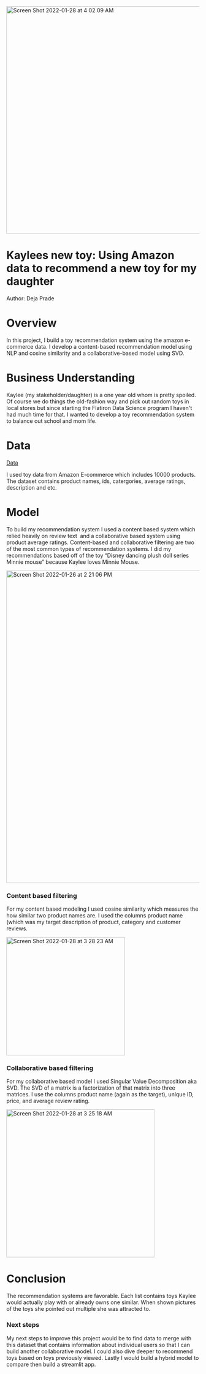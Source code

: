    <img width="594" alt="Screen Shot 2022-01-28 at 4 02 09 AM" src="https://user-images.githubusercontent.com/92389914/151527350-ff17c06d-6630-47f4-90e8-e228af2a9c47.png">

# Kaylees new toy: Using Amazon data to recommend a new toy for my daughter
Author: Deja Prade

# Overview

In this project, I build a toy recommendation system using the amazon e-commerce data. I develop a content-based recommendation model using NLP and cosine similarity and a collaborative-based model using SVD. 

# Business Understanding

Kaylee (my stakeholder/daughter) is a one year old whom is pretty spoiled. Of course we do things the old-fashion way and pick out random toys in local stores but since starting the Flatiron Data Science program I haven't had much time for that. I wanted to develop a toy recommendation system to balance out school and mom life.

# Data

[Data](https://www.kaggle.com/PromptCloudHQ/toy-products-on-amazon)

I used toy data from Amazon E-commerce which includes 10000 products. The dataset contains product names, ids, catergories, average ratings, description and etc.

# Model

To build my recommendation system I used a content based system which relied heavily on review text  and a collaborative based system using product average ratings. Content-based and collaborative filtering are two of the most common types of recommendation systems. I did my recommendations based off of the toy “Disney dancing plush doll series Minnie mouse” because Kaylee loves Minnie Mouse. 

<img width="816" alt="Screen Shot 2022-01-26 at 2 21 06 PM" src="https://user-images.githubusercontent.com/92389914/151525732-194c0c4a-f754-4589-9279-bbf86559036d.png">

### Content based filtering

For my content based modeling I used cosine similarity which measures the how similar two product names are. I used the columns product name (which was my target description of product, category and customer reviews. 

<img width="309" alt="Screen Shot 2022-01-28 at 3 28 23 AM" src="https://user-images.githubusercontent.com/92389914/151525911-dab7f0e1-a59d-4896-9c10-77fbef5ba388.png">

### Collaborative based filtering

For my collaborative based model I used Singular Value Decomposition aka SVD. The SVD of a matrix is a factorization of that matrix into three matrices. I use the columns product name (again as the target), unique ID, price, and average review rating. 

<img width="386" alt="Screen Shot 2022-01-28 at 3 25 18 AM" src="https://user-images.githubusercontent.com/92389914/151526097-b8d09460-c19a-4ab2-ae6f-a1a336e29a82.png">

# Conclusion

The recommendation systems are favorable. Each list contains toys Kaylee would actually play with or already owns one similar. When shown pictures of the toys she pointed out multiple she was attracted to.

### Next steps

My next steps to improve this project would be to find data to merge with this dataset that contains information about individual users so that I can build another collaborative model. I could also dive deeper to recommend toys based on toys previously viewed. Lastly I would build a hybrid model to compare then build a streamlit app.
